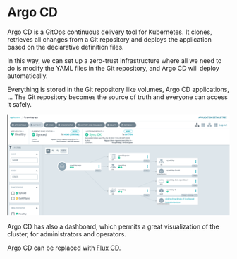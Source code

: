 # Argo CD

Argo CD is a GitOps continuous delivery tool for Kubernetes. It clones, retrieves
all changes from a Git repository and deploys the application based on the declarative
definition files.

In this way, we can set up a zero-trust infrastructure where all we need
to do is modify the YAML files in the Git repository, and Argo CD will deploy
automatically.

Everything is stored in the Git repository like volumes, Argo CD applications,
... The Git repository becomes the source of truth and everyone can access it safely.

![image-20220504165709859](03-argocd.assets/image-20220504165709859.png)

Argo CD has also a dashboard, which permits a great visualization of the cluster, for administrators and operators.

Argo CD can be replaced with [Flux CD](https://fluxcd.io).
